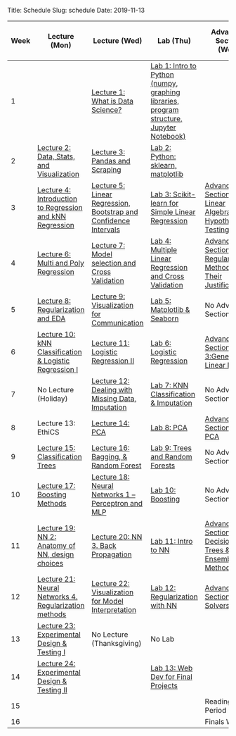 Title: Schedule
Slug: schedule
Date: 2019-11-13


|Week|Lecture (Mon)|Lecture (Wed)|Lab (Thu)|Advanced Section (Wed)|Assignment (R:Released Tue - D:Due Wed)|
|-----|-----|-----|-----|-----|-----|
|1||[Lecture 1: What is Data Science?]({filename}/lectures/lecture1/index.md)|[Lab 1: Intro to Python (numpy, graphing libraries, program structure, Jupyter Notebook)]({filename}/labs/lab01/index.md)||R:HW0|
|2|[Lecture 2: Data, Stats, and Visualization]({filename}/lectures/lecture2/index.md)|[Lecture 3: Pandas and Scraping]({filename}/lectures/lecture3/index.md)|[Lab 2: Python: sklearn, matplotlib]({filename}/labs/lab02/index.md)||R:HW1 - D:HW0|
|3|[Lecture 4: Introduction to Regression and kNN Regression ]({filename}/lectures/lecture4/index.md)|[Lecture 5: Linear Regression, Bootstrap and Confidence Intervals]({filename}/lectures/lecture5/index.md)|[Lab 3: Scikit-learn for Simple Linear Regression]({filename}/labs/lab03/index.md)|[Advanced Section 1: Linear Algebra and Hypothesis Testing]({filename}/a-section/a-sec1/index.md)|R:HW2 - D:HW1|
|4|[Lecture 6: Multi and Poly Regression]({filename}/lectures/lecture6/index.md)|[Lecture 7: Model selection and Cross Validation]({filename}/lectures/lecture7/index.md)|[Lab 4: Multiple Linear Regression and Cross Validation]({filename}/labs/lab04/index.md)|[Advanced Section 2: Regularization Methods and Their Justifications]({filename}/a-section/a-section2/index.md)|R:HW3 - D:HW2|
|5|[Lecture 8: Regularization and EDA]({filename}/lectures/lecture8/index.md)|[Lecture 9: Visualization for Communication]({filename}/lectures/lecture9/index.md)|[Lab 5: Matplotlib & Seaborn]({filename}/labs/lab05/index.md)|No Advanced Section|No Assignment|
|6|[Lecture 10: kNN Classification & Logistic Regression I]({filename}/lectures/lecture10/index.md)|[Lecture 11: Logistic Regression II]({filename}/lectures/lecture11/index.md)|[Lab 6: Logistic Regression]({filename}/labs/lab06/index.md)|[Advanced Section 3:Generalized Linear Models]({filename}/a-section/a-section3/index.md)|R:HW4 (individual) - D:HW3|
|7|No Lecture (Holiday)|[Lecture 12: Dealing with Missing Data, Imputation]({filename}/lectures/lecture12/index.md)|[Lab 7: KNN Classification & Imputation]({filename}/labs/lab07/index.md)|No Advanced Section|No Assignment|
|8|Lecture 13:  EthiCS|[Lecture 14: PCA]({filename}/lectures/lecture14/index.md)|[Lab 8: PCA]({filename}/labs/lab08/index.md)|[Advanced Sections 4: PCA]({filename}/a-section/a-sec4/index.md)|R:HW5 - D:HW4|
|9|[Lecture 15: Classification Trees]({filename}/lectures/lecture15/index.md)|[Lecture 16: Bagging, & Random Forest]({filename}/lectures/lecture16/index.md)|[Lab 9: Trees and Random Forests]({filename}/labs/lab09/index.md)|No Advanced Section|R:HW6 - D:HW5|
|10|[Lecture 17: Boosting Methods]({filename}/lectures/lecture17/index.md)|[Lecture 18: Neural Networks 1 – Perceptron and MLP]({filename}/lectures/lecture18/index.md)|[Lab 10: Boosting]({filename}/labs/lab10/index.md)|No Advanced Section|No Assignment|
|11|[Lecture 19: NN 2: Anatomy of NN, design choices]({filename}/lectures/lecture19/index.md)|[Lecture 20: NN 3. Back Propagation]({filename}/lectures/lecture20/index.md)|[Lab 11: Intro to NN]({filename}/labs/lab11/index.md)|[Advanced Sections 5: Decision Trees & Ensemble Methods]({filename}/a-section/a-sec5/index.md)|R:HW7 (individual) -  D:HW6|
|12|[Lecture 21: Neural Networks 4. Regularization methods]({filename}/lectures/lecture21/index.md)|[Lecture 22: Visualization for Model Interpretation]({filename}/lectures/lecture22/index.md)|[Lab 12: Regularization with NN]({filename}/labs/lab12/index.md)|[Advanced Sections 6: Solvers]({filename}/a-section/a-sec6/index.md)|No Assignment|
|13|[Lecture 23: Experimental Design & Testing I]({filename}/lectures/lecture23/index.md)|No Lecture (Thanksgiving)|No Lab||R:HW8 - D:HW7 *[Due on Tuesday]*|
|14|[Lecture 24: Experimental Design & Testing II]({filename}/lectures/lecture24/index.md)||[Lab 13: Web Dev for Final Projects]({filename}/labs/lab13/index.md)||D:HW8|
|15||||Reading Period||
|16||||Finals Week||
